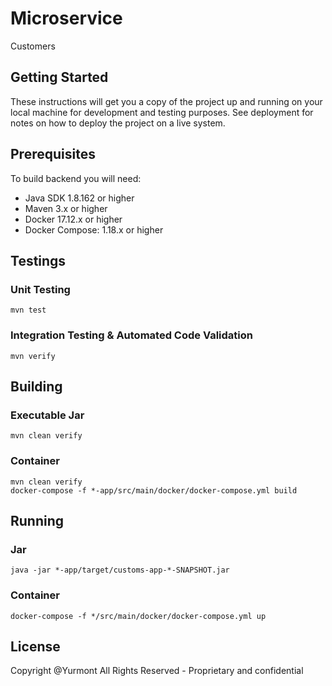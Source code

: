 # Microservice

Customers

## Getting Started

These instructions will get you a copy of the project up and running on your
local machine for development and testing purposes. See deployment for notes on
how to deploy the project on a live system.


## Prerequisites

To build backend you will need:

* Java SDK 1.8.162 or higher
* Maven 3.x or higher
* Docker 17.12.x or higher
* Docker Compose: 1.18.x or higher

## Testings

### Unit Testing

```
mvn test
```

### Integration Testing & Automated Code Validation

```
mvn verify
```

## Building

### Executable Jar

```
mvn clean verify
```

### Container

```
mvn clean verify
docker-compose -f *-app/src/main/docker/docker-compose.yml build
```

## Running

### Jar

```
java -jar *-app/target/customs-app-*-SNAPSHOT.jar
```

### Container

```
docker-compose -f */src/main/docker/docker-compose.yml up
```

## License

Copyright @Yurmont All Rights Reserved - Proprietary and confidential
